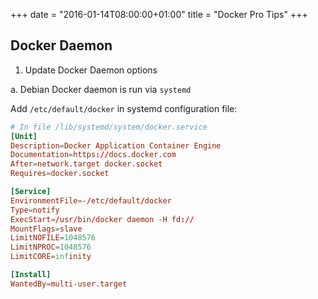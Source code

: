 +++
date = "2016-01-14T08:00:00+01:00"
title = "Docker Pro Tips"
+++

Docker Daemon
----------------------

1. Update Docker Daemon options

a. Debian
Docker daemon is run via `systemd`

Add `/etc/default/docker` in systemd configuration file:

```toml
# In file /lib/systemd/system/docker.service
[Unit]
Description=Docker Application Container Engine
Documentation=https://docs.docker.com
After=network.target docker.socket
Requires=docker.socket

[Service]
EnvironmentFile=-/etc/default/docker
Type=notify
ExecStart=/usr/bin/docker daemon -H fd://
MountFlags=slave
LimitNOFILE=1048576
LimitNPROC=1048576
LimitCORE=infinity

[Install]
WantedBy=multi-user.target
```
